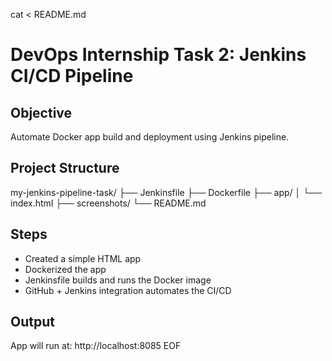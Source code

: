 cat <<EOF > README.md
# DevOps Internship Task 2: Jenkins CI/CD Pipeline

## Objective
Automate Docker app build and deployment using Jenkins pipeline.

## Project Structure

my-jenkins-pipeline-task/
├── Jenkinsfile
├── Dockerfile
├── app/
│   └── index.html
├── screenshots/
└── README.md

## Steps
- Created a simple HTML app
- Dockerized the app
- Jenkinsfile builds and runs the Docker image
- GitHub + Jenkins integration automates the CI/CD

## Output
App will run at: http://localhost:8085
EOF
